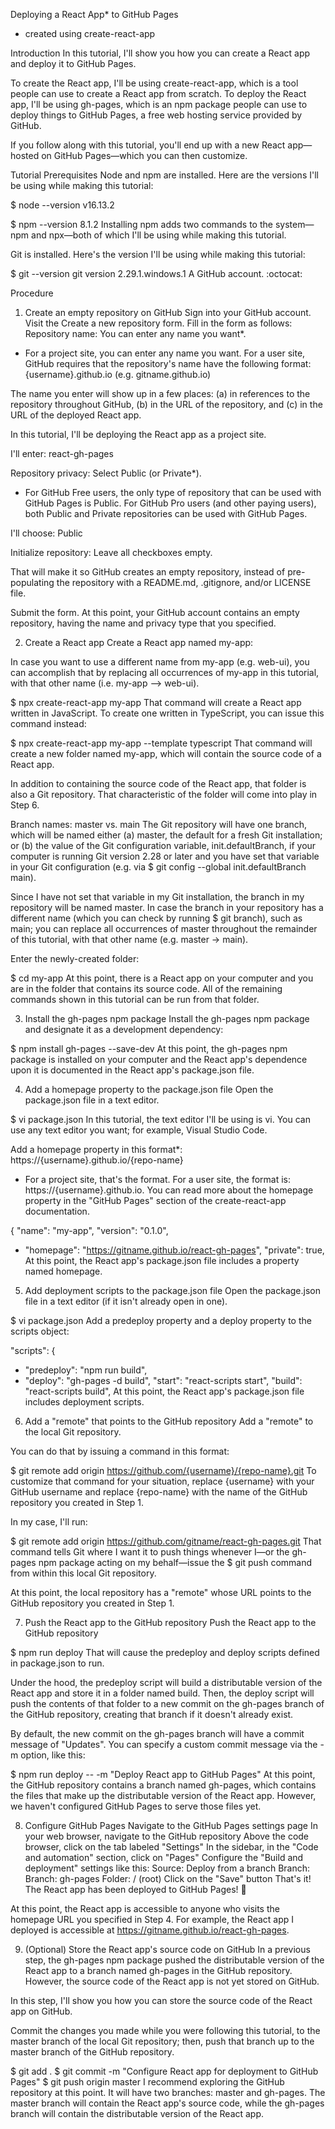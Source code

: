 Deploying a React App* to GitHub Pages
* created using create-react-app

Introduction
In this tutorial, I'll show you how you can create a React app and deploy it to GitHub Pages.

To create the React app, I'll be using create-react-app, which is a tool people can use to create a React app from scratch. To deploy the React app, I'll be using gh-pages, which is an npm package people can use to deploy things to GitHub Pages, a free web hosting service provided by GitHub.

If you follow along with this tutorial, you'll end up with a new React app—hosted on GitHub Pages—which you can then customize.

Tutorial
Prerequisites
Node and npm are installed. Here are the versions I'll be using while making this tutorial:

$ node --version
v16.13.2

$ npm --version
8.1.2
Installing npm adds two commands to the system—npm and npx—both of which I'll be using while making this tutorial.

Git is installed. Here's the version I'll be using while making this tutorial:

$ git --version
git version 2.29.1.windows.1
A GitHub account. :octocat:

Procedure
1. Create an empty repository on GitHub
Sign into your GitHub account.
Visit the Create a new repository form.
Fill in the form as follows:
Repository name: You can enter any name you want*.

* For a project site, you can enter any name you want. For a user site, GitHub requires that the repository's name have the following format: {username}.github.io (e.g. gitname.github.io)

The name you enter will show up in a few places: (a) in references to the repository throughout GitHub, (b) in the URL of the repository, and (c) in the URL of the deployed React app.

In this tutorial, I'll be deploying the React app as a project site.

I'll enter: react-gh-pages

Repository privacy: Select Public (or Private*).

* For GitHub Free users, the only type of repository that can be used with GitHub Pages is Public. For GitHub Pro users (and other paying users), both Public and Private repositories can be used with GitHub Pages.

I'll choose: Public

Initialize repository: Leave all checkboxes empty.

That will make it so GitHub creates an empty repository, instead of pre-populating the repository with a README.md, .gitignore, and/or LICENSE file.

Submit the form.
At this point, your GitHub account contains an empty repository, having the name and privacy type that you specified.

2. Create a React app
Create a React app named my-app:

In case you want to use a different name from my-app (e.g. web-ui), you can accomplish that by replacing all occurrences of my-app in this tutorial, with that other name (i.e. my-app --> web-ui).

$ npx create-react-app my-app
That command will create a React app written in JavaScript. To create one written in TypeScript, you can issue this command instead:

$ npx create-react-app my-app --template typescript
That command will create a new folder named my-app, which will contain the source code of a React app.

In addition to containing the source code of the React app, that folder is also a Git repository. That characteristic of the folder will come into play in Step 6.

Branch names: master vs. main
The Git repository will have one branch, which will be named either (a) master, the default for a fresh Git installation; or (b) the value of the Git configuration variable, init.defaultBranch, if your computer is running Git version 2.28 or later and you have set that variable in your Git configuration (e.g. via $ git config --global init.defaultBranch main).

Since I have not set that variable in my Git installation, the branch in my repository will be named master. In case the branch in your repository has a different name (which you can check by running $ git branch), such as main; you can replace all occurrences of master throughout the remainder of this tutorial, with that other name (e.g. master → main).

Enter the newly-created folder:

$ cd my-app
At this point, there is a React app on your computer and you are in the folder that contains its source code. All of the remaining commands shown in this tutorial can be run from that folder.

3. Install the gh-pages npm package
Install the gh-pages npm package and designate it as a development dependency:

$ npm install gh-pages --save-dev
At this point, the gh-pages npm package is installed on your computer and the React app's dependence upon it is documented in the React app's package.json file.

4. Add a homepage property to the package.json file
Open the package.json file in a text editor.

$ vi package.json
In this tutorial, the text editor I'll be using is vi. You can use any text editor you want; for example, Visual Studio Code.

Add a homepage property in this format*: https://{username}.github.io/{repo-name}

* For a project site, that's the format. For a user site, the format is: https://{username}.github.io. You can read more about the homepage property in the "GitHub Pages" section of the create-react-app documentation.

{
  "name": "my-app",
  "version": "0.1.0",
+ "homepage": "https://gitname.github.io/react-gh-pages",
  "private": true,
At this point, the React app's package.json file includes a property named homepage.

5. Add deployment scripts to the package.json file
Open the package.json file in a text editor (if it isn't already open in one).

$ vi package.json
Add a predeploy property and a deploy property to the scripts object:

"scripts": {
+   "predeploy": "npm run build",
+   "deploy": "gh-pages -d build",
    "start": "react-scripts start",
    "build": "react-scripts build",
At this point, the React app's package.json file includes deployment scripts.

6. Add a "remote" that points to the GitHub repository
Add a "remote" to the local Git repository.

You can do that by issuing a command in this format:

$ git remote add origin https://github.com/{username}/{repo-name}.git
To customize that command for your situation, replace {username} with your GitHub username and replace {repo-name} with the name of the GitHub repository you created in Step 1.

In my case, I'll run:

$ git remote add origin https://github.com/gitname/react-gh-pages.git
That command tells Git where I want it to push things whenever I—or the gh-pages npm package acting on my behalf—issue the $ git push command from within this local Git repository.

At this point, the local repository has a "remote" whose URL points to the GitHub repository you created in Step 1.

7. Push the React app to the GitHub repository
Push the React app to the GitHub repository

$ npm run deploy
That will cause the predeploy and deploy scripts defined in package.json to run.

Under the hood, the predeploy script will build a distributable version of the React app and store it in a folder named build. Then, the deploy script will push the contents of that folder to a new commit on the gh-pages branch of the GitHub repository, creating that branch if it doesn't already exist.

By default, the new commit on the gh-pages branch will have a commit message of "Updates". You can specify a custom commit message via the -m option, like this:

$ npm run deploy -- -m "Deploy React app to GitHub Pages"
At this point, the GitHub repository contains a branch named gh-pages, which contains the files that make up the distributable version of the React app. However, we haven't configured GitHub Pages to serve those files yet.

8. Configure GitHub Pages
Navigate to the GitHub Pages settings page
In your web browser, navigate to the GitHub repository
Above the code browser, click on the tab labeled "Settings"
In the sidebar, in the "Code and automation" section, click on "Pages"
Configure the "Build and deployment" settings like this:
Source: Deploy from a branch
Branch:
Branch: gh-pages
Folder: / (root)
Click on the "Save" button
That's it! The React app has been deployed to GitHub Pages! 🚀

At this point, the React app is accessible to anyone who visits the homepage URL you specified in Step 4. For example, the React app I deployed is accessible at https://gitname.github.io/react-gh-pages.

9. (Optional) Store the React app's source code on GitHub
In a previous step, the gh-pages npm package pushed the distributable version of the React app to a branch named gh-pages in the GitHub repository. However, the source code of the React app is not yet stored on GitHub.

In this step, I'll show you how you can store the source code of the React app on GitHub.

Commit the changes you made while you were following this tutorial, to the master branch of the local Git repository; then, push that branch up to the master branch of the GitHub repository.

$ git add .
$ git commit -m "Configure React app for deployment to GitHub Pages"
$ git push origin master
I recommend exploring the GitHub repository at this point. It will have two branches: master and gh-pages. The master branch will contain the React app's source code, while the gh-pages branch will contain the distributable version of the React app.
